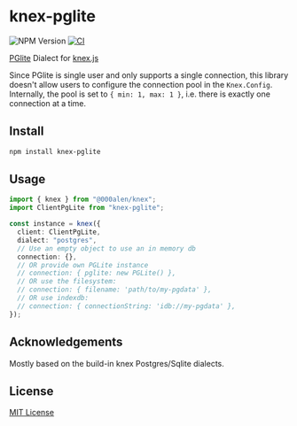 # knex-pglite

![NPM Version](https://img.shields.io/npm/v/knex-pglite)
[![CI](https://github.com/czeidler/knex-pglite/actions/workflows/ci.yml/badge.svg)](https://github.com/czeidler/knex-pglite/actions/workflows/ci.yml)

[PGlite](https://pglite.dev/) Dialect for [knex.js](http://knexjs.org)

Since PGlite is single user and only supports a single connection, this library doesn't allow users to configure
the connection pool in the `Knex.Config`.
Internally, the pool is set to `{ min: 1, max: 1 }`, i.e. there is exactly one connection at a time.

## Install

```bash
npm install knex-pglite
```

## Usage

```ts
import { knex } from "@000alen/knex";
import ClientPgLite from "knex-pglite";

const instance = knex({
  client: ClientPgLite,
  dialect: "postgres",
  // Use an empty object to use an in memory db
  connection: {},
  // OR provide own PGLite instance
  // connection: { pglite: new PGLite() },
  // OR use the filesystem:
  // connection: { filename: 'path/to/my-pgdata' },
  // OR use indexdb:
  // connection: { connectionString: 'idb://my-pgdata' },
});
```

## Acknowledgements

Mostly based on the build-in knex Postgres/Sqlite dialects.

## License

[MIT License](LICENSE)
